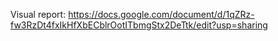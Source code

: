 

Visual report: https://docs.google.com/document/d/1qZRz-fw3RzDt4fxIkHfXbECblrOotITbmgStx2DeTtk/edit?usp=sharing